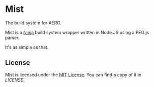 # Mist
The build system for AERO.

Mist is a [Ninja](https://martine.github.io/ninja/) build system wrapper written
in Node.JS using a PEG.js parser.

It's as simple as that.

## License
Mist is licensed under the [MIT License](http://opensource.org/licenses/MIT).
You can find a copy of it in *LICENSE*.
